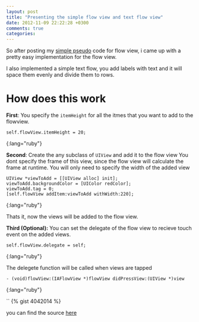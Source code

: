 ```yaml
---
layout: post
title: "Presenting the simple flow view and text flow view"
date: 2012-11-09 22:22:28 +0300
comments: true
categories: 
---
```


So after posting my [simple
pseudo](http://omarabdelhafith.tumblr.com/post/35283053691/flow-view-simple-pseudo-code-in-objective-c-on-ios "simple pseudo")
code for flow view, i came up with a pretty easy implementation for the
flow view.

I also implemented a simple text flow, you add labels with text and it
will space them evenly and divide them to rows.

How does this work
==================

**First**: You specify the `itemHeight` for all the itmes that you want
to add to the flowview.
<!--more-->

    self.flowView.itemHeight = 20; 
{:lang="ruby"}

**Second**: Create the any subclass of `UIView` and add it to the flow
view You dont specify the frame of this view, since the flow view will
calculate the frame at runtime. You will only need to specify the width
of the added view

    UIView *viewToAdd = [[UIView alloc] init]; 
    viewToAdd.backgroundColor = [UIColor redColor]; 
    viewToAdd.tag = 0; 
    [self.flowView addItem:viewToAdd withWidth:220]; 
{:lang="ruby"}

Thats it, now the views will be added to the flow view.

**Third (Optional):** You can set the delegate of the flow view to
recieve touch event on the added views.

    self.flowView.delegate = self; 
{:lang="ruby"}

The delegete function will be called when views are tapped

    - (void)flowView:(IAFlowView *)flowView didPressView:(UIView *)view 
{:lang="ruby"}

``
{% gist 4042014 %}

you can find the source
[here](https://github.com/Infusion-apps/IAFlowView)

